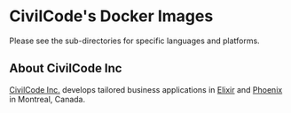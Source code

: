 # CivilCode's Docker Images

Please see the sub-directories for specific languages and platforms.

## About CivilCode Inc

[CivilCode Inc.](http://www.civilcode.io) develops tailored business applications in
[Elixir](http://elixir-lang.org/) and [Phoenix](http://www.phoenixframework.org/) in Montreal, Canada.
